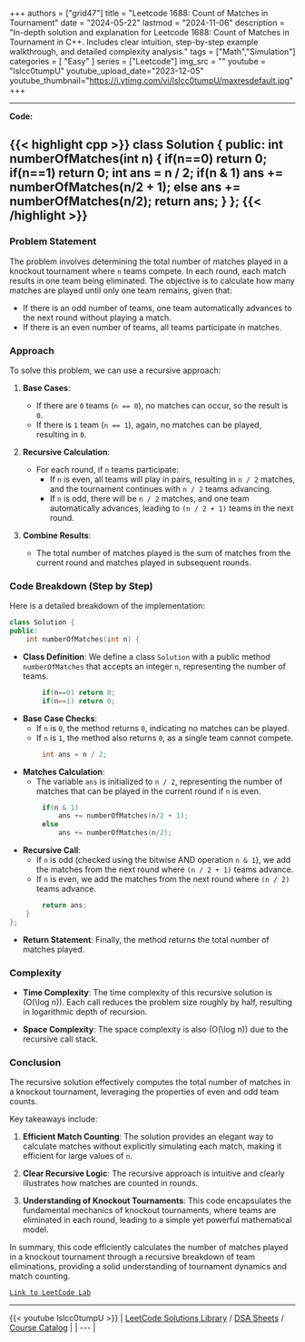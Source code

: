 
+++
authors = ["grid47"]
title = "Leetcode 1688: Count of Matches in Tournament"
date = "2024-05-22"
lastmod = "2024-11-06"
description = "In-depth solution and explanation for Leetcode 1688: Count of Matches in Tournament in C++. Includes clear intuition, step-by-step example walkthrough, and detailed complexity analysis."
tags = ["Math","Simulation"]
categories = [
    "Easy"
]
series = ["Leetcode"]
img_src = ""
youtube = "lslcc0tumpU"
youtube_upload_date="2023-12-05"
youtube_thumbnail="https://i.ytimg.com/vi/lslcc0tumpU/maxresdefault.jpg"
+++



---
**Code:**

{{< highlight cpp >}}
class Solution {
public:
    int numberOfMatches(int n) {
        if(n==0) return 0;
        if(n==1) return 0;
        int ans = n / 2;
        if(n & 1)
        ans += numberOfMatches(n/2 + 1);
        else
        ans += numberOfMatches(n/2);
        return ans;
    }
};
{{< /highlight >}}
---

### Problem Statement

The problem involves determining the total number of matches played in a knockout tournament where `n` teams compete. In each round, each match results in one team being eliminated. The objective is to calculate how many matches are played until only one team remains, given that:

- If there is an odd number of teams, one team automatically advances to the next round without playing a match.
- If there is an even number of teams, all teams participate in matches.

### Approach

To solve this problem, we can use a recursive approach:

1. **Base Cases**:
   - If there are `0` teams (`n == 0`), no matches can occur, so the result is `0`.
   - If there is `1` team (`n == 1`), again, no matches can be played, resulting in `0`.

2. **Recursive Calculation**:
   - For each round, if `n` teams participate:
     - If `n` is even, all teams will play in pairs, resulting in `n / 2` matches, and the tournament continues with `n / 2` teams advancing.
     - If `n` is odd, there will be `n / 2` matches, and one team automatically advances, leading to `(n / 2 + 1)` teams in the next round.

3. **Combine Results**:
   - The total number of matches played is the sum of matches from the current round and matches played in subsequent rounds.

### Code Breakdown (Step by Step)

Here is a detailed breakdown of the implementation:

```cpp
class Solution {
public:
    int numberOfMatches(int n) {
```
- **Class Definition**: We define a class `Solution` with a public method `numberOfMatches` that accepts an integer `n`, representing the number of teams.

```cpp
        if(n==0) return 0;
        if(n==1) return 0;
```
- **Base Case Checks**:
  - If `n` is `0`, the method returns `0`, indicating no matches can be played.
  - If `n` is `1`, the method also returns `0`, as a single team cannot compete.

```cpp
        int ans = n / 2;
```
- **Matches Calculation**: 
  - The variable `ans` is initialized to `n / 2`, representing the number of matches that can be played in the current round if `n` is even.

```cpp
        if(n & 1)
            ans += numberOfMatches(n/2 + 1);
        else
            ans += numberOfMatches(n/2);
```
- **Recursive Call**:
  - If `n` is odd (checked using the bitwise AND operation `n & 1`), we add the matches from the next round where `(n / 2 + 1)` teams advance.
  - If `n` is even, we add the matches from the next round where `(n / 2)` teams advance.

```cpp
        return ans;
    }
};
```
- **Return Statement**: Finally, the method returns the total number of matches played.

### Complexity

- **Time Complexity**: The time complexity of this recursive solution is \(O(\log n)\). Each call reduces the problem size roughly by half, resulting in logarithmic depth of recursion.

- **Space Complexity**: The space complexity is also \(O(\log n)\) due to the recursive call stack. 

### Conclusion

The recursive solution effectively computes the total number of matches in a knockout tournament, leveraging the properties of even and odd team counts. 

Key takeaways include:

1. **Efficient Match Counting**: The solution provides an elegant way to calculate matches without explicitly simulating each match, making it efficient for large values of `n`.

2. **Clear Recursive Logic**: The recursive approach is intuitive and clearly illustrates how matches are counted in rounds.

3. **Understanding of Knockout Tournaments**: This code encapsulates the fundamental mechanics of knockout tournaments, where teams are eliminated in each round, leading to a simple yet powerful mathematical model.

In summary, this code efficiently calculates the number of matches played in a knockout tournament through a recursive breakdown of team eliminations, providing a solid understanding of tournament dynamics and match counting.

[`Link to LeetCode Lab`](https://leetcode.com/problems/count-of-matches-in-tournament/description/)

---
{{< youtube lslcc0tumpU >}}
| [LeetCode Solutions Library](https://grid47.xyz/leetcode/) / [DSA Sheets](https://grid47.xyz/sheets/) / [Course Catalog](https://grid47.xyz/courses/) |
| --- |
